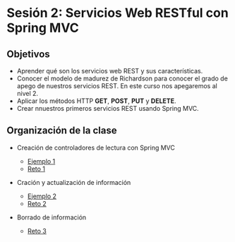 
# Sesión 2: Servicios Web RESTful con Spring MVC

## Objetivos
- Aprender qué son los servicios web REST y sus características.
- Conocer el modelo de madurez de Richardson para conocer el grado de apego de nuestros servicios REST. En este curso nos apegaremos al nivel 2.
- Aplicar los métodos HTTP **GET**, **POST**, **PUT** y **DELETE**.
- Crear nnuestros primeros servicios REST usando Spring MVC. 

## Organización de la clase

- Creación de controladores de lectura con Spring MVC
    - [Ejemplo 1](Ejemplo-01)
    - [Reto 1](Reto-01)

- Cración y actualización de información
    - [Ejemplo 2](Ejemplo-02)
    - [Reto 2](Reto-02)
        
- Borrado de información
    - [Reto 3](Reto-03)
 



